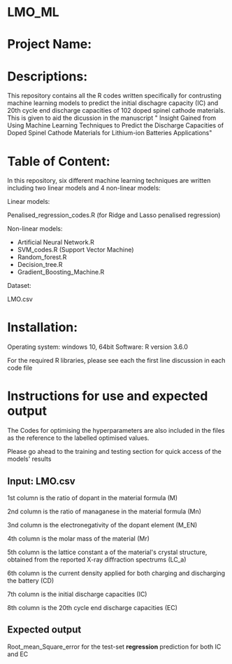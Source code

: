 # LMO_ML

# Project Name:



# Descriptions: 
This repository contains all the R codes written specifically for contrusting  machine learning models to predict the initial dischagre capacity (IC) and 20th cycle end discharge capacities of 102 doped spinel cathode materials. This is given to aid the dicussion in the manuscript " Insight Gained from Using Machine Learning Techniques to Predict the Discharge Capacities of Doped Spinel Cathode Materials for Lithium-ion Batteries Applications"

# Table of Content:
In this repository, six different machine learning techniques are written including two linear models and 4 non-linear models:

Linear models: 

Penalised_regression_codes.R (for Ridge and Lasso penalised regression)


Non-linear models:

- Artificial Neural Network.R
- SVM_codes.R (Support Vector Machine)
- Random_forest.R
- Decision_tree.R
- Gradient_Boosting_Machine.R

Dataset:

LMO.csv

# Installation:

Operating system: windows 10, 64bit Software: R version 3.6.0

For the required R libraries, please see each the first line discussion in each code file


# Instructions for use and expected output

The Codes for optimising the hyperparameters are also included in the files as the reference to the labelled optimised values.

Please go ahead to the training and testing section for quick access of the models' results

## Input: LMO.csv

1st column is the ratio of dopant in the material formula (M)

2nd column is the ratio of managanese in the material formula (Mn)

3nd column is the electronegativity of the dopant element (M_EN)

4th column is the molar mass of the material (Mr)

5th column is the lattice constant a of the material's crystal structure, obtained from the reported X-ray diffraction spectrums (LC_a)

6th column is the current density applied for both charging and discharging the battery (CD)

7th column is the initial discharge capacities (IC)

8th column is the 20th cycle end discharge capacities (EC)



## Expected output
Root_mean_Square_error for the test-set **regression** prediction for both IC and EC


